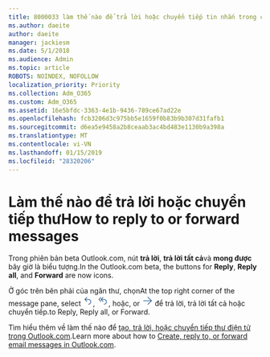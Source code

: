 ```yaml
---
title: 8000033 làm thế nào để trả lời hoặc chuyển tiếp tin nhắn trong các phiên bản beta Outlook.com
ms.author: daeite
author: daeite
manager: jackiesm
ms.date: 5/1/2018
ms.audience: Admin
ms.topic: article
ROBOTS: NOINDEX, NOFOLLOW
localization_priority: Priority
ms.collection: Adm_O365
ms.custom: Adm_O365
ms.assetid: 16e5bfdc-3363-4e1b-9436-789ce67ad22e
ms.openlocfilehash: fcb3206d3c975bb5e1659f0b83b9b307d31fafb1
ms.sourcegitcommit: d6ea5e9458a2b8ceaab3ac4bd483e1130b9a398a
ms.translationtype: MT
ms.contentlocale: vi-VN
ms.lasthandoff: 01/15/2019
ms.locfileid: "28320206"
---
```

# <a name="how-to-reply-to-or-forward-messages"></a><span data-ttu-id="0464a-102">Làm thế nào để trả lời hoặc chuyển tiếp thư</span><span class="sxs-lookup"><span data-stu-id="0464a-102">How to reply to or forward messages</span></span>

<span data-ttu-id="0464a-103">Trong phiên bản beta Outlook.com, nút **trả lời**, **trả lời tất cả**và **mong được** bây giờ là biểu tượng.</span><span class="sxs-lookup"><span data-stu-id="0464a-103">In the Outlook.com beta, the buttons for **Reply**, **Reply all**, and **Forward** are now icons.</span></span> 
  
<span data-ttu-id="0464a-104">Ở góc trên bên phải của ngăn thư, chọn</span><span class="sxs-lookup"><span data-stu-id="0464a-104">At the top right corner of the message pane, select</span></span> ![Trả lời](media/08ad5200-369a-4a2f-bef5-ebdcbef5545f.png)<span data-ttu-id="0464a-106">,</span><span class="sxs-lookup"><span data-stu-id="0464a-106"></span></span> ![Trả lời tất cả](media/be5f41a1-dbea-471f-ba5d-7be4256922d2.png)<span data-ttu-id="0464a-108">, hoặc</span><span class="sxs-lookup"><span data-stu-id="0464a-108">, or</span></span> ![Chuyển tiếp](media/29fd06ec-1642-40d1-8faa-ec437ef156fc.png) <span data-ttu-id="0464a-110">để trả lời, trả lời tất cả hoặc chuyển tiếp.</span><span class="sxs-lookup"><span data-stu-id="0464a-110">to Reply, Reply all, or Forward.</span></span> 
  
<span data-ttu-id="0464a-111">Tìm hiểu thêm về làm thế nào để [tạo, trả lời, hoặc chuyển tiếp thư điện tử trong Outlook.com](https://go.microsoft.com/fwlink/p/?linkid=873141).</span><span class="sxs-lookup"><span data-stu-id="0464a-111">Learn more about how to [Create, reply to, or forward email messages in Outlook.com](https://go.microsoft.com/fwlink/p/?linkid=873141).</span></span>
  

